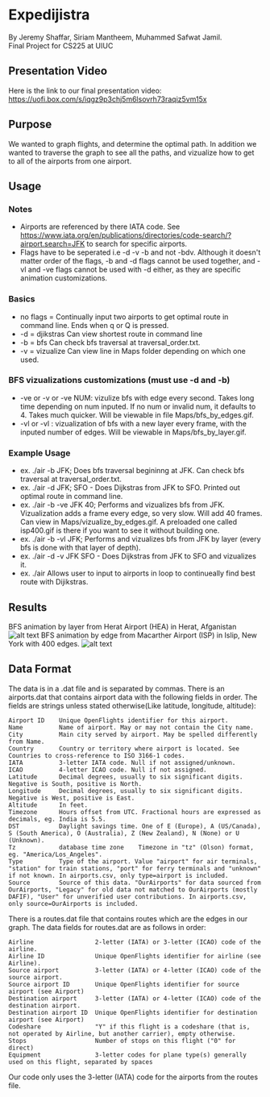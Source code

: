 # Expedijistra
 By Jeremy Shaffar, Siriam Mantheem, Muhammed Safwat Jamil. 
 <br />
 Final Project for CS225 at UIUC

## Presentation Video
Here is the link to our final presentation video:
https://uofi.box.com/s/iqgz9p3chj5m6lsovrh73raqiz5vm15x

## Purpose
We wanted to graph flights, and determine the optimal path. In addition we wanted to traverse the graph to see all the paths, and vizualize how to get to all of the airports from one airport.

## Usage
### Notes 
* Airports are referenced by there IATA code. See https://www.iata.org/en/publications/directories/code-search/?airport.search=JFK to search for specific airports.
* Flags have to be seperated i.e -d -v -b and not -bdv. Although it doesn't matter order of the flags, -b and -d flags cannot be used together, and -vl and -ve flags cannot be used with -d either, as they are specific animation customizations. 
 ### Basics
 * no flags = Continually input two airports to get optimal route in command line. Ends when q or Q is pressed.
 * -d = djikstras Can view shortest route in command line
 * -b = bfs Can check bfs traversal at traversal_order.txt.
 * -v = vizualize Can view line in Maps folder depending on which one used. 
 
 ### BFS vizualizations customizations (must use -d and -b)
 
 * -ve or -v or -ve NUM: vizulize bfs with edge every second. Takes long time depending on num inputed.
  If no num or invalid num, it defaults to 4. Takes much quicker. Will be viewable  in file Maps/bfs_by_edges.gif.
 * -vl or -vl : vizualization of bfs with a new layer every frame, with the inputed number of edges. Will be viewable in Maps/bfs_by_layer.gif.
 
 ### Example Usage 
 * ex. ./air -b JFK; Does bfs traversal begininng at JFK. Can check bfs traversal at traversal_order.txt.
 * ex. ./air -d JFK; SFO - Does Dijkstras from JFK to SFO. Printed out optimal route in command line.
 * ex. ./air -b -ve JFK 40; Performs and vizualizes bfs from JFK. Vizualization adds a frame every edge, so very slow. Will add 40 frames. Can view in Maps/vizualize_by_edges.gif. A preloaded one called isp400.gif is there if you want to see it without building one.
 * ex. ./air -b -vl JFK; Performs and vizualizes bfs from JFK by layer (every bfs is done with that layer of depth).
 * ex. ./air -d -v JFK SFO - Does Dijkstras from JFK to SFO and vizualizes it.
 * ex. ./air Allows user to input to airports in loop to continueally find best route with Dijikstras.
## Results
BFS animation by layer from Herat Airport (HEA) in Herat, Afganistan
![alt text](https://github-dev.cs.illinois.edu/cs225-fa20/shaffar3-smvarma2-mjamil3/blob/master/Maps/bfs.gif)
BFS animation by edge from Macarther Airport (ISP) in Islip, New York with 400 edges.
![alt text](https://github-dev.cs.illinois.edu/cs225-fa20/shaffar3-smvarma2-mjamil3/blob/master/Maps/isp400.gif)


## Data Format
The data is in a .dat file and is separated by commas. There is an airports.dat that contains airport data with the following fields in order. The fields are strings unless stated otherwise(Like latitude, longitude, altitude):

```
Airport ID    Unique OpenFlights identifier for this airport.
Name 	      Name of airport. May or may not contain the City name.
City 	      Main city served by airport. May be spelled differently from Name.
Country       Country or territory where airport is located. See Countries to cross-reference to ISO 3166-1 codes.
IATA 	      3-letter IATA code. Null if not assigned/unknown.
ICAO 	      4-letter ICAO code. Null if not assigned.
Latitude      Decimal degrees, usually to six significant digits. Negative is South, positive is North.
Longitude     Decimal degrees, usually to six significant digits. Negative is West, positive is East.
Altitude      In feet.
Timezone      Hours offset from UTC. Fractional hours are expressed as decimals, eg. India is 5.5.
DST 	      Daylight savings time. One of E (Europe), A (US/Canada), S (South America), O (Australia), Z (New Zealand), N (None) or U (Unknown).
Tz            database time zone 	Timezone in "tz" (Olson) format, eg. "America/Los_Angeles".
Type 	      Type of the airport. Value "airport" for air terminals, "station" for train stations, "port" for ferry terminals and "unknown" if not known. In airports.csv, only type=airport is included.
Source 	      Source of this data. "OurAirports" for data sourced from OurAirports, "Legacy" for old data not matched to OurAirports (mostly DAFIF), "User" for unverified user contributions. In airports.csv, only source=OurAirports is included. 
```
There is a routes.dat file that contains routes which are the edges in our graph. The data fields for routes.dat are as follows in order:

 ```
Airline                 2-letter (IATA) or 3-letter (ICAO) code of the airline.
Airline ID              Unique OpenFlights identifier for airline (see Airline).
Source airport          3-letter (IATA) or 4-letter (ICAO) code of the source airport.
Source airport ID       Unique OpenFlights identifier for source airport (see Airport)
Destination airport     3-letter (IATA) or 4-letter (ICAO) code of the destination airport.
Destination airport ID  Unique OpenFlights identifier for destination airport (see Airport)
Codeshare               "Y" if this flight is a codeshare (that is, not operated by Airline, but another carrier), empty otherwise.
Stops 	                Number of stops on this flight ("0" for direct)
Equipment               3-letter codes for plane type(s) generally used on this flight, separated by spaces
 ```
 Our code only uses the 3-letter (IATA) code for the airports from the routes file.

